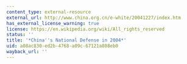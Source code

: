 ```yaml
---
content_type: external-resource
external_url: http://www.china.org.cn/e-white/20041227/index.htm
has_external_license_warning: true
license: https://en.wikipedia.org/wiki/All_rights_reserved
status: ''
title: '*China''s National Defense in 2004*'
uid: a08ac830-ed2b-4768-a09c-67121a808eb0
wayback_url: ''
---
```

